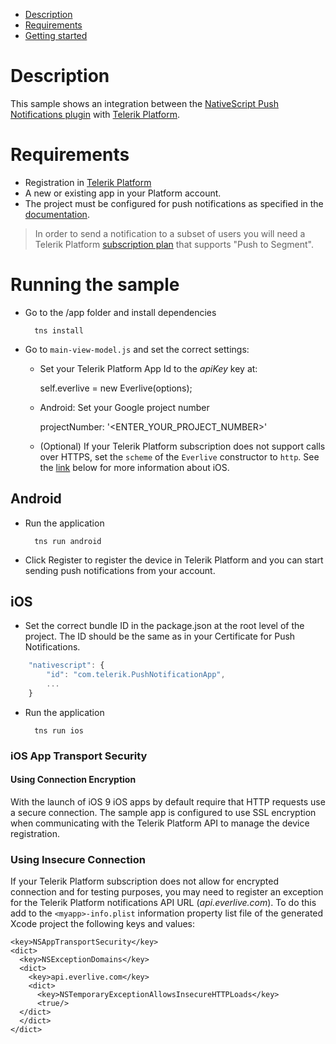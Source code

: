 - [Description](#description)
- [Requirements](#requirements)
- [Getting started](#getting-started)

# Description

This sample shows an integration between the [NativeScript Push Notifications plugin](https://github.com/NativeScript/push-plugin) with [Telerik Platform](http://www.telerik.com/platform). 

# Requirements

   * Registration in [Telerik Platform](https://platform.telerik.com)
   * A new or existing app in your Platform account.
   * The project must be configured for push notifications as specified in the [documentation](http://docs.telerik.com/platform/backend-services/features/push-notifications/setup).

> In order to send a notification to a subset of users you will need a Telerik Platform [subscription plan](http://www.telerik.com/purchase/platform) that supports "Push to Segment".

# Running the sample

- Go to the /app folder and install dependencies

		tns install 	

- Go to `main-view-model.js` and set the correct settings:
	-	 Set your Telerik Platform App Id to the *apiKey* key at:

			self.everlive = new Everlive(options);
	-	 Android: Set your Google project number
 
			projectNumber: '<ENTER_YOUR_PROJECT_NUMBER>'
	- (Optional) If your Telerik Platform subscription does not support calls over HTTPS, set the `scheme` of the `Everlive` constructor to `http`. See the [link](#iOS-App-Transport-Security) below for more information about iOS.  
	
## Android

- Run the application

		tns run android

- Click Register to register the device in Telerik Platform and you can start sending push notifications from your account.

## iOS

- Set the correct bundle ID in the package.json at the root level of the project. The ID should be the same as in your Certificate for Push Notifications.

```javascript
	"nativescript": {
		"id": "com.telerik.PushNotificationApp",
		...
	}
````

- Run the application

		tns run ios
	  

### iOS App Transport Security 

#### Using Connection Encryption 

With the launch of iOS 9 iOS apps by default require that HTTP requests use a secure connection. The sample app is configured to use SSL encryption when communicating with the Telerik Platform API to manage the device registration. 

### Using Insecure Connection

If your Telerik Platform subscription does not allow for encrypted connection and for testing purposes, you may need to register an exception for the Telerik Platform notifications API URL (*api.everlive.com*). To do this add to the `<myapp>-info.plist` information property list file of the generated Xcode project the following keys and values:

```
<key>NSAppTransportSecurity</key>
<dict>
  <key>NSExceptionDomains</key>
  <dict>
    <key>api.everlive.com</key>
    <dict>
      <key>NSTemporaryExceptionAllowsInsecureHTTPLoads</key>
      <true/>
  </dict>
  </dict>
</dict>
```